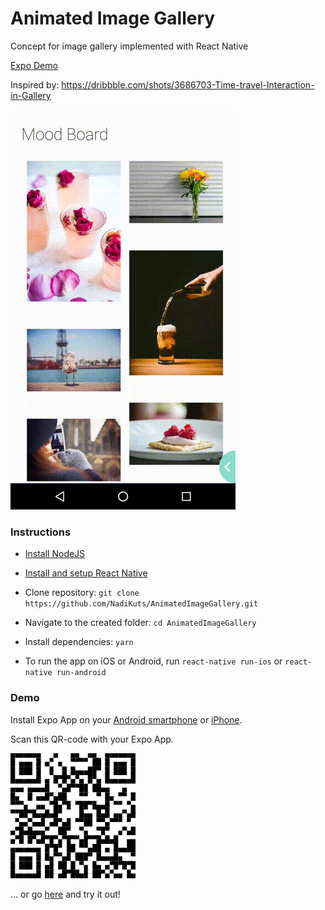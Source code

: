 # Animated Image Gallery

Concept for image gallery implemented with React Native

[Expo Demo](https://expo.io/@devilsanek/animated-gallery)

Inspired by: https://dribbble.com/shots/3686703-Time-travel-Interaction-in-Gallery

![Output sample](1.gif)

### Instructions

- [Install NodeJS](https://nodejs.org/en/)
- [Install and setup React Native](https://facebook.github.io/react-native/docs/getting-started.html)
- Clone repository: `git clone https://github.com/NadiKuts/AnimatedImageGallery.git`

- Navigate to the created folder: `cd AnimatedImageGallery`

- Install dependencies: `yarn`

- To run the app on iOS or Android, run `react-native run-ios` or `react-native run-android` 

### Demo

Install Expo App on your [Android smartphone](https://play.google.com/store/apps/details?id=host.exp.exponent&referrer=www) or [iPhone](https://itunes.apple.com/app/apple-store/id982107779?ct=www&mt=8).

Scan this QR-code with your Expo App. 

![alt text](qr-code.png)

... or go [here](https://expo.io/@devilsanek/animated-gallery) and try it out!

